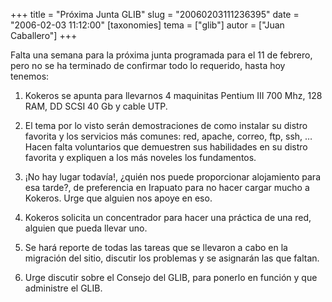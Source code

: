 +++
title = "Próxima Junta GLIB"
slug = "20060203111236395"
date = "2006-02-03 11:12:00"
[taxonomies]
tema = ["glib"]
autor = ["Juan Caballero"]
+++

Falta una semana para la próxima junta programada para el 11 de febrero,
pero no se ha terminado de confirmar todo lo requerido, hasta hoy
tenemos:

<!-- more -->
1.  Kokeros se apunta para llevarnos 4 maquinitas Pentium III 700 Mhz,
    128 RAM, DD SCSI 40 Gb y cable UTP.

2.  El tema por lo visto serán demostraciones de como instalar su distro
    favorita y los servicios más comunes: red, apache, correo, ftp, ssh,
    … Hacen falta voluntarios que demuestren sus habilidades en su
    distro favorita y expliquen a los más noveles los fundamentos.

3.  ¡No hay lugar todavía!, ¿quién nos puede proporcionar alojamiento
    para esa tarde?, de preferencia en Irapuato para no hacer cargar
    mucho a Kokeros. Urge que alguien nos apoye en eso.

4.  Kokeros solicita un concentrador para hacer una práctica de una red,
    alguien que pueda llevar uno.

5.  Se hará reporte de todas las tareas que se llevaron a cabo en la
    migración del sitio, discutir los problemas y se asignarán las que
    faltan.

6.  Urge discutir sobre el Consejo del GLIB, para ponerlo en función y
    que administre el GLIB.


